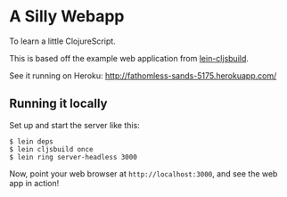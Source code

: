 # A Silly Webapp

To learn a little ClojureScript.

This is based off the example web application from [lein-cljsbuild][1].

See it running on Heroku: http://fathomless-sands-5175.herokuapp.com/

## Running it locally

Set up and start the server like this:

    $ lein deps
    $ lein cljsbuild once
    $ lein ring server-headless 3000

Now, point your web browser at `http://localhost:3000`, and see the web app in action!

[1]: https://github.com/emezeske/lein-cljsbuild
